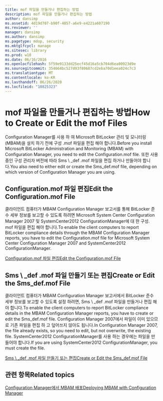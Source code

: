 ```yaml
---
title: mof 파일을 만들거나 편집하는 방법
description: mof 파일을 만들거나 편집하는 방법
author: dansimp
ms.assetid: 4d19d707-b90f-4057-a6e9-e4221a607190
ms.reviewer: ''
manager: dansimp
ms.author: dansimp
ms.pagetype: mdop, security
ms.mktglfcycl: manage
ms.sitesec: library
ms.prod: w10
ms.date: 06/16/2016
ms.openlocfilehash: 5f59e9133dd25ecf45d16a5cb704d6ea00923d9e
ms.sourcegitcommit: 354664bc527d93f80687cd2eba70d1eea024c7c3
ms.translationtype: MT
ms.contentlocale: ko-KR
ms.lasthandoff: 06/26/2020
ms.locfileid: "10825323"
---
```

# <span data-ttu-id="a2e87-103">mof 파일을 만들거나 편집하는 방법</span><span class="sxs-lookup"><span data-stu-id="a2e87-103">How to Create or Edit the mof Files</span></span>


<span data-ttu-id="a2e87-104">Configuration Manager를 사용 하 여 Microsoft BitLocker 관리 및 모니터링 (MBAM)을 설치 하기 전에 구성 .mof 파일을 편집 해야 합니다.</span><span class="sxs-lookup"><span data-stu-id="a2e87-104">Before you install Microsoft BitLocker Administration and Monitoring (MBAM) with Configuration Manager, you need to edit the Configuration.mof file.</span></span> <span data-ttu-id="a2e87-105">또한 사용 중인 구성 관리자 버전에 따라 Sms \ _def .mof 파일을 편집 하거나 만들어야 합니다.</span><span class="sxs-lookup"><span data-stu-id="a2e87-105">You also need to either edit or create the Sms\_def.mof file, depending on which version of Configuration Manager you are using.</span></span>

## <span data-ttu-id="a2e87-106">Configuration.mof 파일 편집</span><span class="sxs-lookup"><span data-stu-id="a2e87-106">Edit the Configuration.mof File</span></span>


<span data-ttu-id="a2e87-107">클라이언트 컴퓨터가 MBAM Configuration Manager 보고서를 통해 BitLocker 준수 세부 정보를 보고할 수 있도록 하려면 Microsoft System Center Configuration Manager 2007 및 SystemCenter2012 ConfigurationManager에 대 한 구성. mof 파일을 편집 해야 합니다.</span><span class="sxs-lookup"><span data-stu-id="a2e87-107">To enable the client computers to report BitLocker compliance details through the MBAM Configuration Manager reports, you have to edit the Configuration.mof file for Microsoft System Center Configuration Manager 2007 and SystemCenter2012 ConfigurationManager.</span></span>

[<span data-ttu-id="a2e87-108">Configuration.mof 파일 편집</span><span class="sxs-lookup"><span data-stu-id="a2e87-108">Edit the Configuration.mof File</span></span>](edit-the-configurationmof-file.md)

## <a href="" id="create-or-edit-the-sms-def-mof-file"></a><span data-ttu-id="a2e87-109">Sms \ _def .mof 파일 만들기 또는 편집</span><span class="sxs-lookup"><span data-stu-id="a2e87-109">Create or Edit the Sms\_def.mof File</span></span>


<span data-ttu-id="a2e87-110">클라이언트 컴퓨터가 MBAM Configuration Manager 보고서에서 BitLocker 준수 세부 정보를 보고할 수 있도록 설정 하려면, Sms \ _def .mof 파일을 만들거나 편집 해야 합니다.</span><span class="sxs-lookup"><span data-stu-id="a2e87-110">To enable the client computers to report BitLocker compliance details in the MBAM Configuration Manager reports, you have to create or edit the Sms\_def.mof file.</span></span> <span data-ttu-id="a2e87-111">Configuration Manager 2007에서 파일이 이미 있으므로 기존 파일을 편집 하 고 덮어쓰지 않아도 됩니다.</span><span class="sxs-lookup"><span data-stu-id="a2e87-111">In Configuration Manager 2007, the file already exists, so you need to edit, but not overwrite, the existing file.</span></span> <span data-ttu-id="a2e87-112">SystemCenter2012 ConfigurationManager를 사용 하는 경우에는 파일을 만들어야 합니다.</span><span class="sxs-lookup"><span data-stu-id="a2e87-112">If you are using SystemCenter2012 ConfigurationManager, you must create the file.</span></span>

[<span data-ttu-id="a2e87-113">Sms \ _def .mof 파일 만들기 또는 편집</span><span class="sxs-lookup"><span data-stu-id="a2e87-113">Create or Edit the Sms\_def.mof File</span></span>](create-or-edit-the-sms-defmof-file.md)

## <span data-ttu-id="a2e87-114">관련 항목</span><span class="sxs-lookup"><span data-stu-id="a2e87-114">Related topics</span></span>


[<span data-ttu-id="a2e87-115">Configuration Manager에서 MBAM 배포</span><span class="sxs-lookup"><span data-stu-id="a2e87-115">Deploying MBAM with Configuration Manager</span></span>](deploying-mbam-with-configuration-manager-mbam2.md)

 

 





